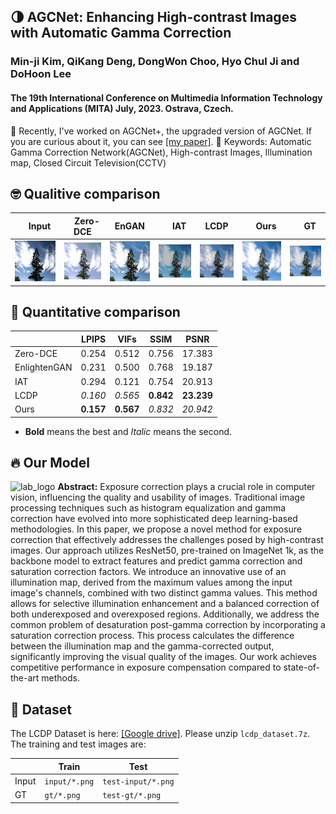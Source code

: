 ## 🌗 AGCNet: Enhancing High-contrast Images with Automatic Gamma Correction
### Min-ji Kim, QiKang Deng, DongWon Choo, Hyo Chul Ji and DoHoon Lee
#### The 19th International Conference on Multimedia Information Technology and Applications (MITA) July, 2023. Ostrava, Czech.

📃 Recently, I've worked on AGCNet+, the upgraded version of AGCNet. If you are curious about it, you can see [[my paper]](https://drive.google.com/file/d/1TKBZMFVfVYMIqAbaSJAm_g2ksuqNQff4/view?usp=sharing).
🔑 Keywords: Automatic Gamma Correction Network(AGCNet), High-contrast Images, Illumination map, Closed Circuit Television(CCTV)

## 🤓 Qualitive comparison
|　Input　|　Zero-DCE　|EnGAN|　IAT　|LCDP|　**Ours**　|　GT　|
|---|---|---|---|---|---|---|
|![107_input](./outputs/107_input.png)|![107_zero](./outputs/107_zero.png)|![107_engan](./outputs/107_engan.png)|![107_iat](./outputs/107_iat.png)|![107_lcdp](./outputs/107_lcdp.png)|![107_ours](./outputs/107_ours.png)|![107_gt](./outputs/107_gt.png)|

## 📐 Quantitative comparison

|               | LPIPS   | VIFs    | SSIM    | PSNR     |
| ------------- | ------- | ------- | ------- | -------- |
| Zero-DCE      | 0.254   | 0.512   | 0.756   | 17.383   |
| EnlightenGAN  | 0.231   | 0.500   | 0.768   | 19.187   |
| IAT           | 0.294   | 0.121   | 0.754   | 20.913   |
| LCDP          | *0.160*   | *0.565*   |**0.842**|**23.239**|
| Ours          |**0.157**|**0.567**| *0.832*   | *20.942*   |
* **Bold** means the best and *Italic* means the second.

## 🔥 Our Model

![lab_logo](./model_architecture.png)
**Abstract:** 
Exposure correction plays a crucial role in computer vision, influencing the quality and usability of images. Traditional image processing techniques such as histogram equalization and gamma correction have evolved into more sophisticated deep learning-based methodologies. In this paper, we propose a novel method for exposure correction that effectively addresses the challenges posed by high-contrast images. Our approach utilizes ResNet50, pre-trained on ImageNet 1k, as the backbone model to extract features and predict gamma correction and saturation correction factors. We introduce an innovative use of an illumination map, derived from the maximum values among the input image's channels, combined with two distinct gamma values. This method allows for selective illumination enhancement and a balanced correction of both underexposed and overexposed regions. Additionally, we address the common problem of desaturation post-gamma correction by incorporating a saturation correction process. This process calculates the difference between the illumination map and the gamma-corrected output, significantly improving the visual quality of the images. Our work achieves competitive performance in exposure compensation compared to state-of-the-art methods.


## 📂 Dataset

The LCDP Dataset is here: [[Google drive]](https://drive.google.com/drive/folders/10Reaq-N0DiZiFpSrZ8j5g3g0EJes4JiS?usp=sharing). Please unzip `lcdp_dataset.7z`. The training and test images are:

|       | Train         | Test               |
| ----- | ------------- | ------------------ |
| Input | `input/*.png` | `test-input/*.png` |
| GT    | `gt/*.png`    | `test-gt/*.png`    |
